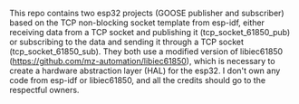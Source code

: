 This repo contains two esp32 projects (GOOSE publisher and subscriber) based on the TCP non-blocking socket template from esp-idf, either receiving data from a TCP socket and publishing it (tcp_socket_61850_pub) or subscribing to the data and sending it through a TCP socket (tcp_socket_61850_sub). They both use a modified version of libiec61850 (https://github.com/mz-automation/libiec61850), which is necessary to create a hardware abstraction layer (HAL) for the esp32. I don't own any code from esp-idf or libiec61850, and all the credits should go to the respectful owners.
